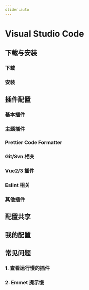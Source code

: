 ```yaml
---
slider:auto
---
```


# Visual Studio Code

## 下载与安装

### 下载

### 安装

## 插件配置

### 基本插件

### 主题插件

### Prettier Code Formatter

### Git/Svn 相关

### Vue2/3 插件

### Eslint 相关

### 其他插件

## 配置共享

## 我的配置

## 常见问题

### 1. 查看运行慢的插件

### 2. Emmet 提示慢
